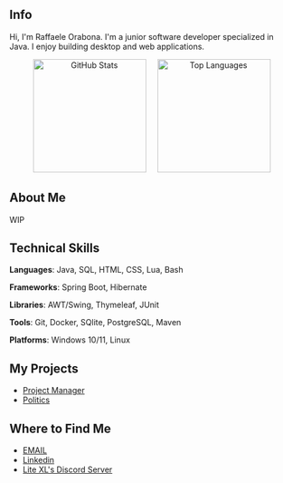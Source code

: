 ## Info

Hi, I'm Raffaele Orabona. I'm a junior software developer specialized in Java. I enjoy building desktop and web applications.

<p align="center">
  <img src="https://github-readme-stats.vercel.app/api?username=PerilousBooklet&theme=dark" alt="GitHub Stats" height="200"/>
  &nbsp;&nbsp;&nbsp;
  <img src="https://github-readme-stats.vercel.app/api/top-langs/?username=PerilousBooklet&layout=compact&hide=jupyter%20notebook,dart,php,python,c%2B%2B&theme=dark" alt="Top Languages" height="200"/>
</p>

## About Me

<!-- I have experience in ?, I bring ? My passion lies in ? -->

WIP

## Technical Skills

**Languages**: Java, SQL, HTML, CSS, Lua, Bash

**Frameworks**: Spring Boot, Hibernate

**Libraries**: AWT/Swing, Thymeleaf, JUnit

**Tools**: Git, Docker, SQlite, PostgreSQL, Maven

**Platforms**: Windows 10/11, Linux

## My Projects

- [Project Manager]()
- [Politics]()

## Where to Find Me

- [EMAIL](mailto:raffaele.orabona@protonmail.com)
- [Linkedin](https://www.linkedin.com/in/raffaele-orabona-03821b231/)
- [Lite XL's Discord Server](https://discord.gg/47gNc6YMW3)

